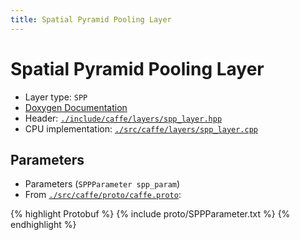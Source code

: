 ```yaml
---
title: Spatial Pyramid Pooling Layer
---
```


# Spatial Pyramid Pooling Layer

* Layer type: `SPP`
* [Doxygen Documentation](http://caffe.berkeleyvision.org/doxygen/classcaffe_1_1SPPLayer.md)
* Header: [`./include/caffe/layers/spp_layer.hpp`](https://github.com/BVLC/caffe/blob/master/include/caffe/layers/spp_layer.hpp)
* CPU implementation: [`./src/caffe/layers/spp_layer.cpp`](https://github.com/BVLC/caffe/blob/master/src/caffe/layers/spp_layer.cpp)


## Parameters

* Parameters (`SPPParameter spp_param`)
* From [`./src/caffe/proto/caffe.proto`](https://github.com/BVLC/caffe/blob/master/src/caffe/proto/caffe.proto):

{% highlight Protobuf %}
{% include proto/SPPParameter.txt %}
{% endhighlight %}

